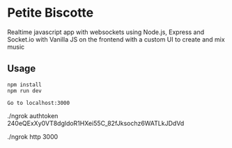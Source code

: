 # Petite Biscotte
Realtime javascript app with websockets using Node.js, Express and Socket.io with Vanilla JS on the frontend with a custom UI to create and mix music

## Usage
```
npm install
npm run dev

Go to localhost:3000
```

./ngrok authtoken 240eQExXy0VT8dgldoR1HXei55C_82fJksochz6WATLkJDdVd

./ngrok http 3000